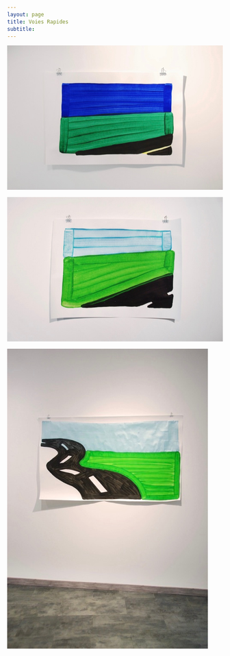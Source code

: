 ```yaml
---
layout: page
title: Voies Rapides
subtitle:
---
```


<!-- 
![Voies Rapides 1](/assets/img/voies/voies.rapides.1.jpg?style=centerme)

 -->


![Voies Rapides 2](/assets/img/voies/voies.rapides.2.jpg?style=centerme)




![Voies Rapides 3](/assets/img/voies/voies.rapides.3.jpg?style=centerme)



![Voies Rapides 4](/assets/img/voies/voies.rapides.4.jpg?style=centerme)




